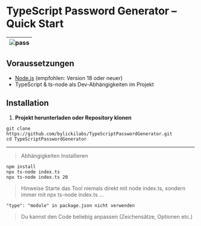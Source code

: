 # TypeScript Password Generator – Quick Start

|![pass](https://github.com/user-attachments/assets/63b2eb1e-615a-4ec5-8e29-5e075ab1d6f3)|
|---|

## Voraussetzungen

- [Node.js](https://nodejs.org/) (empfohlen: Version 18 oder neuer)
- TypeScript & ts-node als Dev-Abhängigkeiten im Projekt

## Installation

1. **Projekt herunterladen oder Repository klonen**

```yarn
git clone https://github.com/bylickilabs/TypeScriptPasswordGenerator.git
cd TypeScriptPasswordGenerator
```

---

> Abhängigkeiten Installieren

```
npm install
npx ts-node index.ts
npx ts-node index.ts 20
```

> Hinweise
Starte das Tool niemals direkt mit node index.ts, sondern immer mit npx ts-node index.ts ...

```yarn
"type": "module" in package.json nicht verwenden
```

> Du kannst den Code beliebig anpassen (Zeichensätze, Optionen etc.)
